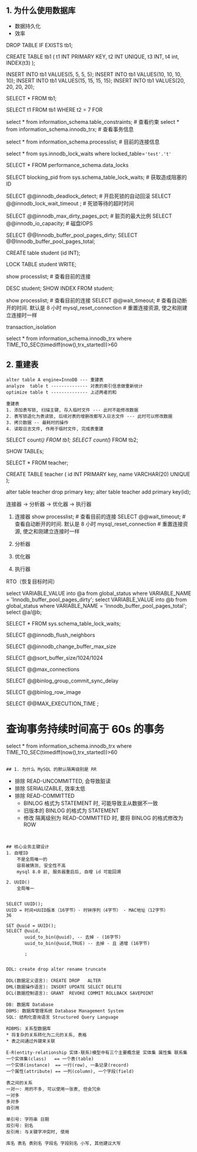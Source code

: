 
## 1. 为什么使用数据库
* 数据持久化
* 效率

DROP TABLE IF EXISTS tb1;

CREATE TABLE tb1 (
    t1 INT PRIMARY KEY,
    t2 INT UNIQUE,
    t3 INT,
    t4 int,
    INDEX(t3)
);


INSERT INTO tb1 VALUES(5,   5,  5,  5);
INSERT INTO tb1 VALUES(10, 10, 10, 10);
INSERT INTO tb1 VALUES(15, 15, 15, 15);
INSERT INTO tb1 VALUES(20, 20, 20, 20);

SELECT * FROM tb1;

SELECT t1 FROM tb1 WHERE t2 = 7 FOR 

select *             from information_schema.table_constraints;  # 查看约束
select *             from information_schema.innodb_trx;         # 查看事务信息

select *             from information_schema.processlist;        # 目前的连接信息

select *             from sys.innodb_lock_waits where locked_table=`'test'.'t'`

SELECT *             FROM performance_schema.data_locks

 SELECT blocking_pid from  sys.schema_table_lock_waits;          # 获取造成阻塞的 ID

SELECT @@innodb_deadlock_detect; # 开启死锁的自动回滚
SELECT @@innodb_lock_wait_timeout ; # 死锁等待的超时时间

SELECT @@innodb_max_dirty_pages_pct; # 脏页的最大比例
SELECT @@innodb_io_capacity;         # 磁盘IOPS 



SELECT @@Innodb_buffer_pool_pages_dirty;
SELECT @@Innodb_buffer_pool_pages_total;

CREATE table student (id INT);

LOCK TABLE student WRITE;

show processlist;      # 查看目前的连接


DESC   student;
SHOW   INDEX FROM student;

show processlist;      # 查看目前的连接
SELECT @@wait_timeout; # 查看自动断开的时间. 默认是 8 小时
mysql_reset_connection # 重置连接资源, 使之和刚建立连接时一样

transaction_isolation

select * from information_schema.innodb_trx where TIME_TO_SEC(timediff(now(),trx_started))>60




## 2. 重建表
```
alter table A engine=InnoDB --- 重建表
analyze  table t -------------- 对表的索引信息做重新统计
optimize table t -------------- 上述两者的和

重建表
1. 添加表写锁, 扫描主键, 存入临时文件 --- 此时不能修改数据
2. 表写锁退化为表读锁, 后续对表的增删改都写入日志文件 --- 此时可以修改数据
3. 拷贝数据 -- 最耗时的操作
4. 读取日志文件, 作用于临时文件, 完成表重建
```

SELECT count(*) FROM tb1;
SELECT count(*) FROM tb2;

SHOW TABLEs;

SELECT * FROM teacher;

CREATE TABLE teacher (
id INT PRIMARY key,
name VARCHAR(20) UNIQUE
);

alter table teacher drop primary key;
alter table teacher add primary key(id);


连接器 ->  分析器 -> 优化器 -> 执行器

1. 连接器
show processlist;      # 查看目前的连接
SELECT @@wait_timeout; # 查看自动断开的时间. 默认是 8 小时
mysql_reset_connection # 重置连接资源, 使之和刚建立连接时一样


2. 分析器
3. 优化器
4. 执行器


RTO（恢复目标时间）

select VARIABLE_VALUE into @a from global_status where VARIABLE_NAME = 'Innodb_buffer_pool_pages_dirty';
select VARIABLE_VALUE into @b from global_status where VARIABLE_NAME = 'Innodb_buffer_pool_pages_total';
select @a/@b;

SELECT * FROM sys.schema_table_lock_waits;

SELECT @@innodb_flush_neighbors 

SELECT @@innodb_change_buffer_max_size 

SELECT @@sort_buffer_size/1024/1024

SELECT @@max_connections 

SELECT @@binlog_group_commit_sync_delay 

SELECT @@binlog_row_image 

SELECT @@MAX_EXECUTION_TIME ;

# 查询事务持续时间高于 60s 的事务
select * from information_schema.innodb_trx where TIME_TO_SEC(timediff(now(),trx_started))>60
```

## 1. 为什么 MySQL 的默认隔离级别是 RR
```
* 排除 READ-UNCOMMITTED, 会导致脏读
* 排除 SERIALIZABLE, 效率太低
* 排除 READ-COMMITTED
    * BINLOG 格式为 STATEMENT 时, 可能导致主从数据不一致
    * 旧版本的 BINLOG 的格式为 STATEMENT
    * 修改 隔离级别为 READ-COMMITTED 时, 要将 BINLOG 的格式修改为 ROW
```


## 核心业务主键设计
1. 自增ID
    不是全局唯一的
    容易被猜测, 安全性不高
    mysql 8.0 前, 服务器重启后, 自增 id 可能回溯
    
2. UUID()
    全局唯一
    
    
SELECT UUID(); 
UUID = 时间+UUID版本（16字节）- 时钟序列（4字节） - MAC地址（12字节）
36 

SET @uuid = UUID();
SELECT @uuid,
       uuid_to_bin(@uuid), -- 去掉 - (16字节)
       uuid_to_bin(@uuid,TRUE) -- 去掉 - 且 递增 (16字节)
       
       ;


DDL: create drop alter rename truncate

DDL(数据定义语言): CREATE DROP   ALTER
DML(数据操作语言): INSERT UPDATE SELECT DELETE
DCL(数据控制语言): GRANT  REVOKE COMMIT ROLLBACK SAVEPOINT

DB: 数据库 Database
DBMS: 数据库管理系统 Database Management System
SQL: 结构化查询语言 Structured Query Language

RDBMS: 关系型数据库
* 将复杂的关系转化为二元的关系, 表格
* 表之间通过外键来关联

E-R(entity-relationship 实体-联系)模型中有三个主要概念是 实体集 属性集 联系集
一个实体集(class)   == 一个表(table)
一个实体(instance)  == 一行(row), 一条记录(record)
一个属性(attribute) == 一列(column), 一个字段(field)

表之间的关系
一对一: 用的不多, 可以使用一张表, 但会冗余
一对多
多对多
自引用

单引号: 字符串 日期
双引号: 别名
反引用: 与关键字冲突时, 使用

库名 表名 表别名 字段名 字段别名 小写, 其他建议大写
```
